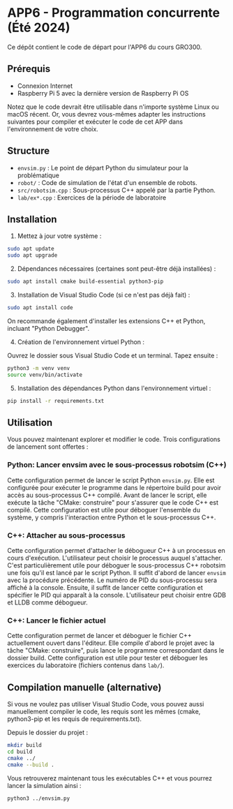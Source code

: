 # APP6 - Programmation concurrente (Été 2024)

Ce dépôt contient le code de départ pour l'APP6 du cours GRO300.

## Prérequis

- Connexion Internet
- Raspberry Pi 5 avec la dernière version de Raspberry Pi OS

Notez que le code devrait être utilisable dans n'importe système Linux ou macOS récent. Or, vous devrez vous-mêmes adapter les instructions suivantes pour compiler et exécuter le code de cet APP dans l'environnement de votre choix.  

## Structure

 - `envsim.py` : Le point de départ Python du simulateur pour la problématique
  - `robot/` : Code de simulation de l'état d'un ensemble de robots.
  - `src/robotsim.cpp` : Sous-processus C++ appelé par la partie Python. 
  - `lab/ex*.cpp` : Exercices de la période de laboratoire

## Installation

1. Mettez à jour votre système :

```bash
sudo apt update
sudo apt upgrade
```

2. Dépendances nécessaires (certaines sont peut-être déjà installées) :

```bash
sudo apt install cmake build-essential python3-pip
```

3. Installation de Visual Studio Code (si ce n'est pas déjà fait) : 

```bash
sudo apt install code
```

On recommande également d'installer les extensions C++ et Python, incluant "Python Debugger".

4. Création de l'environnement virtuel Python :

Ouvrez le dossier sous Visual Studio Code et un terminal. Tapez ensuite :

```bash
python3 -m venv venv
source venv/bin/activate
```

5. Installation des dépendances Python dans l'environnement virtuel :

```bash
pip install -r requirements.txt
```

## Utilisation

Vous pouvez maintenant explorer et modifier le code. Trois configurations de lancement sont offertes :

### Python: Lancer envsim avec le sous-processus robotsim (C++)
Cette configuration permet de lancer le script Python `envsim.py`. Elle est configurée pour exécuter le programme dans le répertoire build pour avoir accès au sous-processus C++ compilé. Avant de lancer le script, elle exécute la tâche "CMake: construire" pour s'assurer que le code C++ est compilé. Cette configuration est utile pour déboguer l'ensemble du système, y compris l'interaction entre Python et le sous-processus C++.

### C++: Attacher au sous-processus
Cette configuration permet d'attacher le débogueur C++ à un processus en cours d'exécution. L'utilisateur peut choisir le processus auquel s'attacher. C'est particulièrement utile pour déboguer le sous-processus C++ robotsim une fois qu'il est lancé par le script Python. Il suffit d'abord de lancer `envsim` avec la procédure précédente. Le numéro de PID du sous-processu sera affiché à la console. Ensuite, il suffit de lancer cette configuration et spécifier le PID qui apparaît à la console. L'utilisateur peut choisir entre GDB et LLDB comme débogueur.

### C++: Lancer le fichier actuel
Cette configuration permet de lancer et déboguer le fichier C++ actuellement ouvert dans l'éditeur. Elle compile d'abord le projet avec la tâche "CMake: construire", puis lance le programme correspondant dans le dossier build. Cette configuration est utile pour tester et déboguer les exercices du laboratoire (fichiers contenus dans `lab/`).

## Compilation manuelle (alternative)

Si vous ne voulez pas utiliser Visual Studio Code, vous pouvez aussi manuellement
compiler le code, les requis sont les mêmes (cmake, python3-pip et les requis de
requirements.txt).

Depuis le dossier du projet :

```bash
mkdir build
cd build
cmake ../
cmake --build .
```

Vous retrouverez maintenant tous les exécutables C++ et vous pourrez lancer la
simulation ainsi :

```bash
python3 ../envsim.py
```